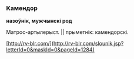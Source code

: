 ### Камендор
**назоўнік, мужчынскі род**

Матрос-артылерыст. || прыметнік: камендорскі.

<a rel="author">[http://rv-blr.com/](http://rv-blr.com/slounik.jsp?letterId=0&maskId=0&pageId=1284)</a>
